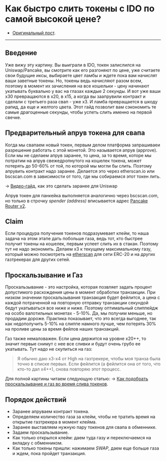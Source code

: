 # Как быстро слить токены с IDO по самой высокой цене?
- [Оригинальный пост](https://t.me/idoresearch/99).
---

## Введение
Уже вижу эту картину.
Вы выиграли в IDO, токен залислился на Uniswap/Pancake, вы смотрите как его разгоняют по цене, уже считаете свои будущие иксы, выбираете цвет ламбы и ждете пока вам начислят ваши заветные токены. Но, токены ведь начисляют разом всем, поэтому в момент их зачисления на все кошельки - цену начинают укатывать буквально у вас на глазах каждые 2 секунды. И вот уже ваши х30 превращаются в х20, в х15, а когда вы заапрувили контракт и сделали с третьего раза свап - уже х3. И ламба превращается в шкоду рапид, да еще и желтого цвета.
Этот гайд позволит вам сэкономить те самые драгоценные секунды, чтобы успеть слить именно на первой свечке.

## Предварительный апрув токена для свапа
Когда мы свапаем новый токен, первым делом платформа запрашиваеи разрешение работать с этой монетой. Это называется апрув (approve). 
Если мы не сделаем апрув заранее, то цена, за то время, которе мы потратим на апрув свежедропнутого на кошелек токена, может потерять до 50-60% от той, по которой мы могли бы слить. Поэтому апрувить контракт надо заранее. Делается это через etherscan.io или bscscan.com в зависимости от того, где мы собираемся этот токен лить. 

-> [Видео-гайд](https://www.youtube.com/watch?v=dzbnbwISCzI&t=256s&ab_channel=BulkNetworkBulkNetwork), как это сделать заранее для Uniswap

Апрув токен для панкейка выполняется аналогично через bscscan.com, но только в строчку *spender (address)* вписывается адрес [Pancake Router v2](https://bscscan.com/address/0x10ed43c718714eb63d5aa57b78b54704e256024e).

## Claim
Если процедура получения токенов подразумевает клейм, то наша задача на этом этапе дать побольше газа, ведь тот, кто быстрее получит токены на кошелек, первым успеет слить их в стакан. Поэтому тут не надо экономить. Делаем х3 к текущему максимальному газу, который можно посмотреть на [etherscan](https://etherscan.io/gastracker) для сети ERC-20 и на других газтрекерах для других сетей.

## Проскальзывание и Газ
Проскальзывание - это настройка, которая позвляет задать процент допустимого расхождения цены в момент обработки транзакции. При низком значении проскальзывания транзакция будет фейлится, а цена с каждой потраченной на повторную отправку транзакции секундой бедут укатываться все ниже и ниже. Поэтому оптимальный слиппейдж на особо валотильных монетах - 5-10%. Да, мы получим меньше, но продадим дороже. Практика показывает, что это всегда выгоднее, так как недополучить 5-10% на слиппе намного лучше, чем потерять 30% на проливе цены за время фейлов наших транзакций.

Газ также немаловажен. Если цена держится на уровне х20++, то значит первые снимут с нее все сливки и будут очень грубо ее укатывать. Тут надо не скупиться на газ:
> Я обычно даю х3-х4 от High на газтрекере, чтобы моя транза была точно в списке первых. Если фейлится (а фейлится она от того, что кто-то дал х4++), снова повторяю этот процесс.

Для полной картины читаем следующую статью:
-> [Как подобрать проскальзывание и газ во время слива токенов](Как%20подобрать%20проскальзывание%20и%20газ%20во%20время%20слива%20токенов.md).

## Порядок действий
- Заранее апруваем контракт токена.
- Определяем количество газа за клейм, чтобы не тратить время на открытие газтрекера в момент клейма.
- Заранее выставляем нужную пару токенов для свапа в обменнике.
- Задаем проскальзывание.
- Как только открылся клейм: даем туда газу и переключаемся на вкладку с обменником.
- Как только токены пришли: нажимаем *SWAP*, даем еще больше газа и ждем, пока пройдет транзакция.